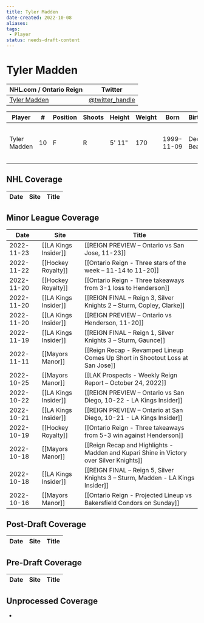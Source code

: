 ```yaml
---
title: Tyler Madden
date-created: 2022-10-08
aliases: 
tags:
 - Player
status: needs-draft-content
---
```


# Tyler Madden

NHL.com / Ontario Reign | Twitter
-|-
[Tyler Madden](https://ontarioreign.com/roster/tyler-madden) | [@twitter_handle](https://twitter.com/)

Player | \# | Position | Shoots | Height | Weight | Born | Birthplace | Draft 
-|-|-|-|-|-|-|-|-
Tyler Madden | 10 | F | R | 5' 11" | 170 | 1999-11-09 | Deerfield Beach, FL | VAN 3rd RD, 2018 (68th)



## NHL  Coverage
| Date | Site | Title |
| ---- | ---- | ----- |



## Minor League Coverage
| Date       | Site                 | Title                                                                                   |
| ---------- | -------------------- | --------------------------------------------------------------------------------------- |
| 2022-11-23 | [[LA Kings Insider]] | [[REIGN PREVIEW – Ontario vs San Jose, 11-23]] |
| 2022-11-22 | [[Hockey Royalty]] | [[Ontario Reign - Three stars of the week – 11-14 to 11-20]] |
| 2022-11-20 | [[Hockey Royalty]]   | [[Ontario Reign - Three takeaways from 3-1 loss to Henderson]]                          |
| 2022-11-20 | [[LA Kings Insider]] | [[REIGN FINAL – Reign 3, Silver Knights 2 – Sturm, Copley, Clarke]]                     |
| 2022-11-20 | [[LA Kings Insider]] | [[REIGN PREVIEW – Ontario vs Henderson, 11-20]]                                         |
| 2022-11-19 | [[LA Kings Insider]] | [[REIGN FINAL – Reign 1, Silver Knights 3 – Sturm, Gaunce]]                             |
| 2022-11-11 | [[Mayors Manor]]     | [[Reign Recap - Revamped Lineup Comes Up Short in Shootout Loss at San Jose]]           |
| 2022-10-25 | [[Mayors Manor]]     | [[LAK Prospects - Weekly Reign Report – October 24, 2022]]                              |
| 2022-10-22 | [[LA Kings Insider]] | [[REIGN PREVIEW – Ontario vs San Diego, 10-22 - LA Kings Insider]]                      |
| 2022-10-21 | [[LA Kings Insider]] | [[REIGN PREVIEW – Ontario at San Diego, 10-21 - LA Kings Insider]]                      |
| 2022-10-19 | [[Hockey Royalty]]   | [[Ontario Reign - Three takeaways from 5-3 win against Henderson]]                      |
| 2022-10-18 | [[Mayors Manor]]     | [[Reign Recap and Highlights - Madden and Kupari Shine in Victory over Silver Knights]] |
| 2022-10-18 | [[LA Kings Insider]] | [[REIGN FINAL – Reign 5, Silver Knights 3 – Sturm, Madden - LA Kings Insider]]          |
| 2022-10-16 | [[Mayors Manor]]     | [[Ontario Reign - Projected Lineup vs Bakersfield Condors on Sunday]]                   |



## Post-Draft Coverage
Date | Site |  Title
---|---|---



## Pre-Draft Coverage
Date | Site |  Title
---|---|---


## Unprocessed Coverage
- 

